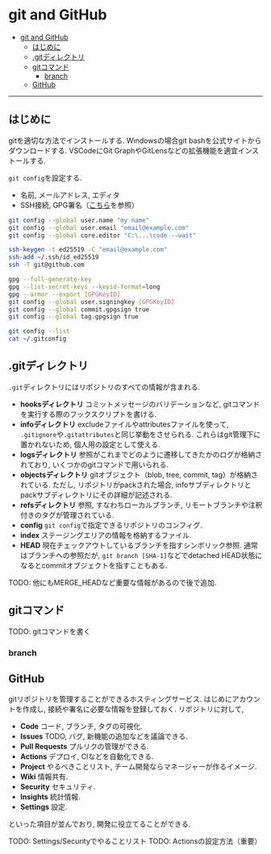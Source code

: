 # git and GitHub

- [git and GitHub](#git-and-github)
  - [はじめに](#はじめに)
  - [.gitディレクトリ](#gitディレクトリ)
  - [gitコマンド](#gitコマンド)
    - [branch](#branch)
  - [GitHub](#github)

---

## はじめに

gitを適切な方法でインストールする.
Windowsの場合git bashを公式サイトからダウンロードする.
VSCodeにGit GraphやGitLensなどの拡張機能を適宜インストールする.

`git config`を設定する.

- 名前, メールアドレス, エディタ
- SSH接続, GPG署名（[こちら](https://docs.github.com/authentication)を参照）

```bash
git config --global user.name "my name"
git config --global user.email "email@example.com"
git config --global core.editor "C:\...\code --wait"

ssh-keygen -t ed25519 -C "email@example.com"
ssh-add ~/.ssh/id_ed25519
ssh -T git@github.com

gpg --full-generate-key
gpg --list-secret-keys --keyid-format=long
gpg --armor --export [GPGKeyID]
git config --global user.signingkey [GPGKeyID]
git config --global commit.gpgsign true
git config --global tag.gpgsign true

git config --list
cat ~/.gitconfig
```

## .gitディレクトリ

`.git`ディレクトリにはリポジトリのすべての情報が含まれる.

- **hooksディレクトリ**
  コミットメッセージのバリデーションなど, gitコマンドを実行する際のフックスクリプトを書ける.
- **infoディレクトリ**
  excludeファイルやattributesファイルを使って, `.gitignore`や`.gitattributes`と同じ挙動をさせられる. これらはgit管理下に置かれないため, 個人用の設定として使える.
- **logsディレクトリ**
  参照がこれまでどのように遷移してきたかのログが格納されており, いくつかのgitコマンドで用いられる.
- **objectsディレクトリ**
  gitオブジェクト（blob, tree, commit, tag）が格納されている. ただし, リポジトリがpackされた場合, infoサブディレクトリとpackサブディレクトリにその詳細が記述される.
- **refsディレクトリ**
  参照, すなわちローカルブランチ, リモートブランチや注釈付きのタグが管理されている.
- **config**
  `git config`で指定できるリポジトリのコンフィグ.
- **index**
  ステージングエリアの情報を格納するファイル.
- **HEAD**
  現在チェックアウトしているブランチを指すシンボリック参照. 通常はブランチへの参照だが, `git branch [SHA-1]`などでdetached HEAD状態になるとcommitオブジェクトを指すこともある.

TODO: 他にもMERGE_HEADなど重要な情報があるので後で追加.

## gitコマンド

TODO: gitコマンドを書く

### branch




## GitHub

gitリポジトリを管理することができるホスティングサービス.
はじめにアカウントを作成し, 接続や署名に必要な情報を登録しておく.
リポジトリに対して,

- **Code**
  コード, ブランチ, タグの可視化.
- **Issues**
  TODO, バグ, 新機能の追加などを議論できる.
- **Pull Requests**
  プルリクの管理ができる.
- **Actions**
  デプロイ, CIなどを自動化できる.
- **Project**
  やるべきことリスト, チーム開発ならマネージャーが作るイメージ.
- **Wiki**
  情報共有.
- **Security**
  セキュリティ.
- **Insights**
  統計情報.
- **Settings**
  設定.

といった項目が並んでおり, 開発に役立てることができる.

TODO: Settings/Securityでやることリスト
TODO: Actionsの設定方法（重要）
